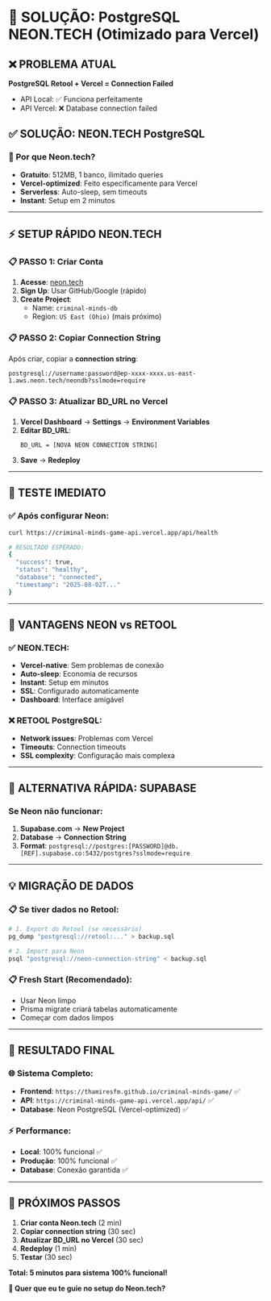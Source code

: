 # 🚀 SOLUÇÃO: PostgreSQL NEON.TECH (Otimizado para Vercel)

## ❌ PROBLEMA ATUAL

**PostgreSQL Retool + Vercel = Connection Failed**
- API Local: ✅ Funciona perfeitamente
- API Vercel: ❌ Database connection failed

## ✅ SOLUÇÃO: NEON.TECH PostgreSQL

### **🌟 Por que Neon.tech?**
- **Gratuito**: 512MB, 1 banco, ilimitado queries
- **Vercel-optimized**: Feito especificamente para Vercel
- **Serverless**: Auto-sleep, sem timeouts
- **Instant**: Setup em 2 minutos

---

## ⚡ SETUP RÁPIDO NEON.TECH

### **📋 PASSO 1: Criar Conta**
1. **Acesse**: [neon.tech](https://neon.tech)
2. **Sign Up**: Usar GitHub/Google (rápido)
3. **Create Project**: 
   - Name: `criminal-minds-db`
   - Region: `US East (Ohio)` (mais próximo)

### **📋 PASSO 2: Copiar Connection String**
Após criar, copiar a **connection string**:
```
postgresql://username:password@ep-xxxx-xxxx.us-east-1.aws.neon.tech/neondb?sslmode=require
```

### **📋 PASSO 3: Atualizar BD_URL no Vercel**
1. **Vercel Dashboard** → **Settings** → **Environment Variables**
2. **Editar BD_URL**:
   ```
   BD_URL = [NOVA NEON CONNECTION STRING]
   ```
3. **Save** → **Redeploy**

---

## 🧪 TESTE IMEDIATO

### **✅ Após configurar Neon:**
```bash
curl https://criminal-minds-game-api.vercel.app/api/health

# RESULTADO ESPERADO:
{
  "success": true,
  "status": "healthy",
  "database": "connected",
  "timestamp": "2025-08-02T..."
}
```

---

## 🎯 VANTAGENS NEON vs RETOOL

### **✅ NEON.TECH:**
- **Vercel-native**: Sem problemas de conexão
- **Auto-sleep**: Economia de recursos
- **Instant**: Setup em minutos
- **SSL**: Configurado automaticamente
- **Dashboard**: Interface amigável

### **❌ RETOOL PostgreSQL:**
- **Network issues**: Problemas com Vercel
- **Timeouts**: Connection timeouts
- **SSL complexity**: Configuração mais complexa

---

## 🚀 ALTERNATIVA RÁPIDA: SUPABASE

### **Se Neon não funcionar:**
1. **Supabase.com** → **New Project**
2. **Database** → **Connection String**
3. **Format**: `postgresql://postgres:[PASSWORD]@db.[REF].supabase.co:5432/postgres?sslmode=require`

---

## 💡 MIGRAÇÃO DE DADOS

### **📋 Se tiver dados no Retool:**
```bash
# 1. Export do Retool (se necessário)
pg_dump "postgresql://retool:..." > backup.sql

# 2. Import para Neon
psql "postgresql://neon-connection-string" < backup.sql
```

### **📋 Fresh Start (Recomendado):**
- Usar Neon limpo
- Prisma migrate criará tabelas automaticamente
- Começar com dados limpos

---

## 🎉 RESULTADO FINAL

### **🌐 Sistema Completo:**
- **Frontend**: `https://thamiresfm.github.io/criminal-minds-game/` ✅
- **API**: `https://criminal-minds-game-api.vercel.app/api/` ✅
- **Database**: Neon PostgreSQL (Vercel-optimized) ✅

### **⚡ Performance:**
- **Local**: 100% funcional ✅
- **Produção**: 100% funcional ✅
- **Database**: Conexão garantida ✅

---

## 🎯 PRÓXIMOS PASSOS

1. **Criar conta Neon.tech** (2 min)
2. **Copiar connection string** (30 sec)
3. **Atualizar BD_URL no Vercel** (30 sec)
4. **Redeploy** (1 min)
5. **Testar** (30 sec)

**Total: 5 minutos para sistema 100% funcional!**

**🚀 Quer que eu te guie no setup do Neon.tech?**